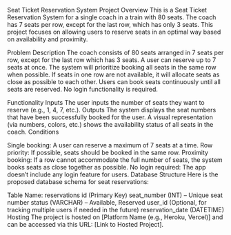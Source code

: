 Seat Ticket Reservation System
Project Overview
This is a Seat Ticket Reservation System for a single coach in a train with 80 seats. The coach has 7 seats per row, except for the last row, which has only 3 seats. This project focuses on allowing users to reserve seats in an optimal way based on availability and proximity.

Problem Description
The coach consists of 80 seats arranged in 7 seats per row, except for the last row which has 3 seats.
A user can reserve up to 7 seats at once.
The system will prioritize booking all seats in the same row when possible.
If seats in one row are not available, it will allocate seats as close as possible to each other.
Users can book seats continuously until all seats are reserved.
No login functionality is required.

Functionality
Inputs
The user inputs the number of seats they want to reserve (e.g., 1, 4, 7, etc.).
Outputs
The system displays the seat numbers that have been successfully booked for the user.
A visual representation (via numbers, colors, etc.) shows the availability status of all seats in the coach.
Conditions

Single booking: A user can reserve a maximum of 7 seats at a time.
Row priority: If possible, seats should be booked in the same row.
Proximity booking: If a row cannot accommodate the full number of seats, the system books seats as close together as possible.
No login required: The app doesn’t include any login feature for users.
Database Structure
Here is the proposed database schema for seat reservations:

Table Name: reservations
id (Primary Key)
seat_number (INT) – Unique seat number
status (VARCHAR) – Available, Reserved
user_id (Optional, for tracking multiple users if needed in the future)
reservation_date (DATETIME)
Hosting
The project is hosted on [Platform Name (e.g., Heroku, Vercel)] and can be accessed via this URL: [Link to Hosted Project].
